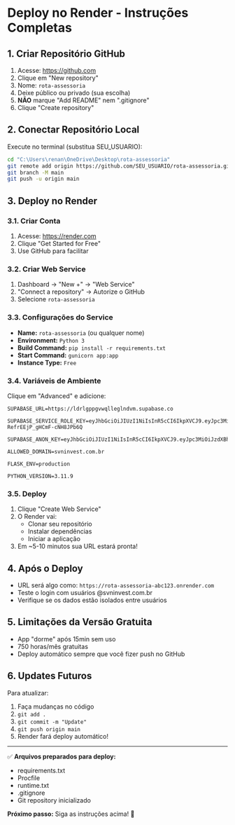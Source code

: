# Deploy no Render - Instruções Completas

## 1. Criar Repositório GitHub

1. Acesse: https://github.com
2. Clique em "New repository"
3. Nome: `rota-assessoria`
4. Deixe público ou privado (sua escolha)
5. **NÃO** marque "Add README" nem ".gitignore"
6. Clique "Create repository"

## 2. Conectar Repositório Local

Execute no terminal (substitua SEU_USUARIO):

```bash
cd "C:\Users\renan\OneDrive\Desktop\rota-assessoria"
git remote add origin https://github.com/SEU_USUARIO/rota-assessoria.git
git branch -M main
git push -u origin main
```

## 3. Deploy no Render

### 3.1. Criar Conta
1. Acesse: https://render.com
2. Clique "Get Started for Free"
3. Use GitHub para facilitar

### 3.2. Criar Web Service
1. Dashboard → "New +" → "Web Service"
2. "Connect a repository" → Autorize o GitHub
3. Selecione `rota-assessoria`

### 3.3. Configurações do Service
- **Name:** `rota-assessoria` (ou qualquer nome)
- **Environment:** `Python 3`
- **Build Command:** `pip install -r requirements.txt`
- **Start Command:** `gunicorn app:app`
- **Instance Type:** `Free`

### 3.4. Variáveis de Ambiente
Clique em "Advanced" e adicione:

```
SUPABASE_URL=https://ldrlgppgvwqlleglndvm.supabase.co

SUPABASE_SERVICE_ROLE_KEY=eyJhbGciOiJIUzI1NiIsInR5cCI6IkpXVCJ9.eyJpc3MiOiJzdXBhYmFzZSIsInJlZiI6ImxkcmxncHBndndxbGxlZ2xuZHZtIiwicm9sZSI6InNlcnZpY2Vfcm9sZSIsImlhdCI6MTc1NzAzNTQzOSwiZXhwIjoyMDcyNjExNDM5fQ.x9EOz99jsRTPc58QUw-RefrEEjP_gHCmF-cNH8JPb6Q

SUPABASE_ANON_KEY=eyJhbGciOiJIUzI1NiIsInR5cCI6IkpXVCJ9.eyJpc3MiOiJzdXBhYmFzZSIsInJlZiI6ImxkcmxncHBndndxbGxlZ2xuZHZtIiwicm9sZSI6ImFub24iLCJpYXQiOjE3NTcwMzU0MzksImV4cCI6MjA3MjYxMTQzOX0.sXMkqUm3Pr7SiJVJdJtTVFGV_wIGvU0I_dqVr2N3_0U

ALLOWED_DOMAIN=svninvest.com.br

FLASK_ENV=production

PYTHON_VERSION=3.11.9
```

### 3.5. Deploy
1. Clique "Create Web Service"
2. O Render vai:
   - Clonar seu repositório
   - Instalar dependências
   - Iniciar a aplicação
3. Em ~5-10 minutos sua URL estará pronta!

## 4. Após o Deploy

- URL será algo como: `https://rota-assessoria-abc123.onrender.com`
- Teste o login com usuários @svninvest.com.br
- Verifique se os dados estão isolados entre usuários

## 5. Limitações da Versão Gratuita

- App "dorme" após 15min sem uso
- 750 horas/mês gratuitas
- Deploy automático sempre que você fizer push no GitHub

## 6. Updates Futuros

Para atualizar:
1. Faça mudanças no código
2. `git add .`
3. `git commit -m "Update"`
4. `git push origin main`
5. Render fará deploy automático!

---

✅ **Arquivos preparados para deploy:**
- requirements.txt
- Procfile  
- runtime.txt
- .gitignore
- Git repository inicializado

**Próximo passo:** Siga as instruções acima! 🚀